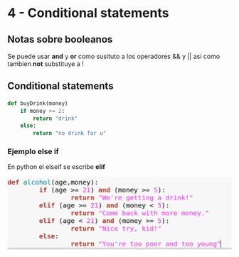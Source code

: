 # 4 - Conditional statements

## Notas sobre booleanos

Se puede usar **and** y **or** como susituto a los operadores && y \|\| asi como tambien **not** substituye a !

## Conditional statements

```python
def buyDrink(money)
    if money >= 2:
        return "drink"
    else:
        return "no drink for u"
```

### Ejemplo else if

En python el elseif se escribe **elif**

![](../../.gitbook/assets/imagen%20%28117%29.png)



